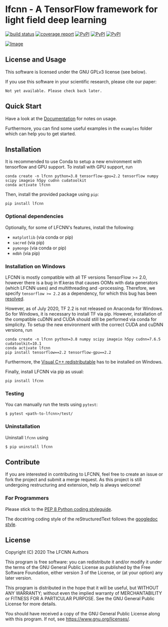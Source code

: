 # lfcnn - A TensorFlow framework for light field deep learning
[![build status](https://gitlab.com/iiit-public/lfcnn/badges/master/pipeline.svg)](https://gitlab.com/iiit-public/lfcnn/commits/master)
[![coverage report](https://gitlab.com/iiit-public/lfcnn/badges/master/coverage.svg)](https://gitlab.com/iiit-public/lfcnn/commits/master)
[![PyPI](https://img.shields.io/pypi/v/lfcnn.svg)](https://pypi.org/project/lfcnn/#description)
[![PyPI](https://img.shields.io/pypi/pyversions/lfcnn.svg)](https://pypi.org/project/lfcnn/#description)
[![PyPI](https://img.shields.io/pypi/status/lfcnn.svg)](https://pypi.org/project/lfcnn/#description)


[![Image](https://gitlab.com/iiit-public/lfcnn/-/wikis/uploads/c8f13881b0f2cb18f0db3247c6f2cc66/lfcnn_logo_gitlab.png)](https://gitlab.com/iiit-public/lfcnn/)


## License and Usage

This software is licensed under the GNU GPLv3 license (see below).

If you use this software in your scientific research, please cite our paper:


    Not yet available. Please check back later.


## Quick Start
Have a look at the [Documentation](https://iiit-public.gitlab.io/lfcnn) 
for notes on usage.

Furthermore, you can find some useful examples in the `examples` folder which
can help you to get started.


## Installation

It is recommended to use Conda to setup a new environment with tensorflow and GPU support.
To install with GPU support, run

```
conda create -n lfcnn python=3.8 tensorflow-gpu=2.2 tensorflow numpy scipy imageio h5py cudnn cudatoolkit
conda activate lfcnn
```

Then, install the provided package using `pip`:

```
pip install lfcnn
```

### Optional dependencies
Optionally, for some of LFCNN's features, install the following:

- `matplotlib` (via conda or pip)
- `sacred` (via pip)
- `pymongo` (via conda or pip)
- `mdbh` (via pip)


### Installation on Windows
LFCNN is mostly compatible with all TF versions TensorFlow >= 2.0, 
however there is a bug in tf.keras that causes OOMs with data generators 
(which LFCNN uses) and multithreading and -processing. 
Therefore, we specify `tensorflow >= 2.2` as a dependency, 
for which this bug has been [resolved](https://github.com/tensorflow/tensorflow/commit/e918c6e6fab5d0005fcde83d57e92b70343d3553).
 
However, as of July 2020, TF 2.2 is not released on Anaconda for Windows. 
So for Windows, it is necessary to install TF via pip. 
However, installation of the compatible cuDNN and CUDA should still be 
performed via conda for simplicity.
To setup the new environment with the correct CUDA and cuDNN versions, run

```
conda create -n lfcnn python=3.8 numpy scipy imageio h5py cudnn=7.6.5 cudatoolkit=10.1
conda activate lfcnn
pip install tensorflow==2.2 tensorflow-gpu==2.2
```
Furthermore, the [Visual C++ redistributable](https://support.microsoft.com/en-us/help/2977003/the-latest-supported-visual-c-downloads)
has to be installed on Windows.

Finally, install LFCNN via pip as usual:

```
pip install lfcnn
```


### Testing

You can manually run the tests using `pytest`:

    $ pytest <path-to-lfcnn>/test/



### Uninstallation
Uninstall ``lfcnn`` using

    $ pip uninstall lfcnn


## Contribute
If you are interested in contributing to LFCNN, feel free to create an issue or
fork the project and submit a merge request. As this project is still undergoing
restructuring and extension, help is always welcome!


### For Programmers

Please stick to the 
[PEP 8 Python coding styleguide](https://www.python.org/dev/peps/pep-0008/).

The docstring coding style of the reStructuredText follows the 
[googledoc style](https://sphinxcontrib-napoleon.readthedocs.io/en/latest/example_google.html).



## License

Copyright (C) 2020  The LFCNN Authors

This program is free software: you can redistribute it and/or modify
it under the terms of the GNU General Public License as published by
the Free Software Foundation, either version 3 of the License, or
(at your option) any later version.

This program is distributed in the hope that it will be useful,
but WITHOUT ANY WARRANTY; without even the implied warranty of
MERCHANTABILITY or FITNESS FOR A PARTICULAR PURPOSE.  See the
GNU General Public License for more details.

You should have received a copy of the GNU General Public License
along with this program.  If not, see <https://www.gnu.org/licenses/>.

